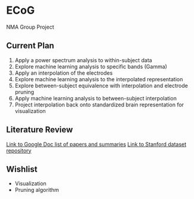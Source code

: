 # ECoG
NMA Group Project


## Current Plan

1) Apply a power spectrum analysis to within-subject data
2) Explore machine learning analysis to specific bands (Gamma)
3) Apply an interpolation of the electrodes
4) Explore machine learning analysis to the interpolated representation
5) Explore between-subject equivalence with interpolation and electrode pruning
6) Apply machine learning analysis to between-subject interpolation
7) Project interpolation back onto standardized brain representation for visualization

## Literature Review
[Link to Google Doc list of papers and summaries](https://docs.google.com/document/d/1E7OyIJhL5ngDALeNqR2FIgbHMyC6esvj60_wHXJFnz4/edit)
[Link to Stanford dataset repository](https://exhibits.stanford.edu/data/catalog/zk881ps0522)
## Wishlist

* Visualization
* Pruning algorithm
